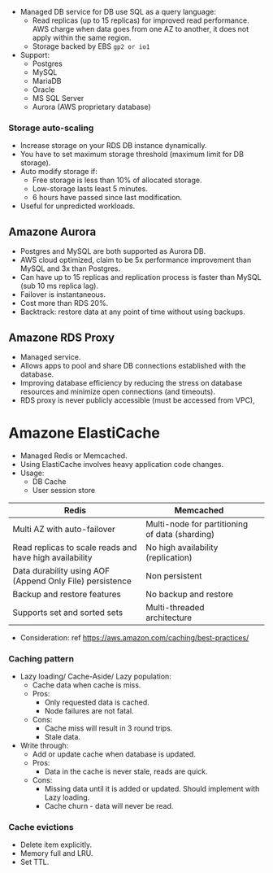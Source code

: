 - Managed DB service for DB use SQL as a query language:
	- Read replicas (up to 15 replicas) for improved read performance. AWS charge when data goes from one AZ to another, it does not apply within the same region.
	- Storage backed by EBS `gp2 or io1`
- Support:
	- Postgres
	- MySQL
	- MariaDB
	- Oracle
	- MS SQL Server
	- Aurora (AWS proprietary database)
### Storage auto-scaling
- Increase storage on your RDS DB instance dynamically.
- You have to set maximum storage threshold (maximum limit for DB storage).
- Auto modify storage if:
	- Free storage is less than 10% of allocated storage.
	- Low-storage lasts least 5 minutes.
	- 6 hours have passed since last modification.
- Useful for unpredicted workloads.
## Amazone Aurora
- Postgres and MySQL are both supported as Aurora DB.
- AWS cloud optimized, claim to be 5x performance improvement than MySQL and 3x than Postgres.
- Can have up to 15 replicas and replication process is faster than MySQL (sub 10 ms replica lag).
- Failover is instantaneous.
- Cost more than RDS 20%.
- Backtrack: restore data at any point of time without using backups.
## Amazone RDS Proxy
- Managed service.
- Allows apps to pool and share DB connections established with the database.
- Improving database efficiency by reducing the stress on database resources and minimize open connections (and timeouts).
- RDS proxy is never publicly accessible (must be accessed from VPC),
# Amazone ElastiCache
- Managed Redis or Memcached.
- Using ElastiCache involves heavy application code changes.
- Usage:
	- DB Cache
	- User session store

| Redis                                                    | Memcached                                      |     |
| -------------------------------------------------------- | ---------------------------------------------- | --- |
| Multi AZ with auto-failover                              | Multi-node for partitioning of data (sharding) |     |
| Read replicas to scale reads and have high availability  | No high availability (replication)             |     |
| Data durability using AOF (Append Only File) persistence | Non persistent                                 |     |
| Backup and restore features                              | No backup and restore                          |     |
| Supports set and sorted sets                             | Multi-threaded architecture                    |     |
- Consideration: ref https://aws.amazon.com/caching/best-practices/
### Caching pattern
- Lazy loading/ Cache-Aside/ Lazy population:
	- Cache data when cache is miss.
	- Pros:
		- Only requested data is cached.
		- Node failures are not fatal.
	- Cons:
		- Cache miss will result in 3 round trips.
		- Stale data.
- Write through:
	- Add or update cache when database is updated.
	- Pros:
		- Data in the cache is never stale, reads are quick.
	- Cons:
		- Missing data until it is added or updated. Should implement with Lazy loading.
		- Cache churn - data will never be read.
### Cache evictions
- Delete item explicitly.
- Memory full and LRU.
- Set TTL.